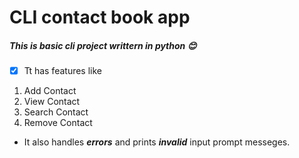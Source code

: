 # CLI contact book app
##### This is basic cli project writtern in **python** 😊

- [x] Tt has features like
1. Add Contact 
2. View Contact
3. Search Contact
4. Remove Contact

- It also handles ***errors*** and prints ***invalid*** input prompt messeges.
